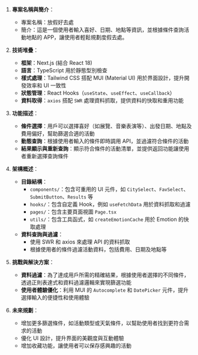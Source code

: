 1. **專案名稱與簡介**：

   - 專案名稱：放假好去處
   - 簡介：這是一個使用者輸入喜好、日期、地點等資訊，並根據條件查詢活動地點的 APP，讓使用者輕鬆規劃度假去處。

2. **技術堆疊**：

   - **框架**：Next.js (結合 React 18)
   - **語言**：TypeScript 用於靜態型別檢查
   - **樣式處理**：Tailwind CSS 搭配 MUI (Material UI) 用於界面設計，提升開發效率和 UI 一致性
   - **狀態管理**：React Hooks（`useState`、`useEffect`、`useCallback`）
   - **資料取得**：`axios` 搭配 `SWR` 處理資料抓取，提供資料的快取和重用功能

3. **功能描述**：

   - **條件選擇**：用戶可以選擇喜好（如展覽、音樂表演等）、出發日期、地點及費用偏好，幫助篩選合適的活動
   - **動態查詢**：根據使用者輸入的條件即時調用 API，並過濾符合條件的活動
   - **結果顯示與重新查詢**：顯示符合條件的活動清單，並提供返回功能讓使用者重新選擇查詢條件

4. **架構概述**：

   - **目錄結構**：
     - `components/`：包含可重用的 UI 元件，如 `CitySelect`、`FavSelect`、`SubmitButton`、`Results` 等
     - `hooks/`：包含自定義 Hook，例如 `useFetchData` 用於資料抓取和過濾
     - `pages/`：包含主要頁面視圖 `Page.tsx`
     - `utils/`：包含工具函式，如 `createEmotionCache` 用於 Emotion 的快取處理
   - **資料查詢與過濾**：
     - 使用 SWR 和 axios 來處理 API 的資料抓取
     - 根據使用者的條件過濾活動資料，包括費用、日期及地點等

5. **挑戰與解決方案**：

   - **資料過濾**：為了達成用戶所需的精確結果，根據使用者選擇的不同條件，透過正則表達式和資料過濾邏輯來實現篩選功能
   - **使用者體驗優化**：利用 MUI 的 `Autocomplete` 和 `DatePicker` 元件，提升選擇輸入的便捷性和使用體驗

6. **未來規劃**：
   - 增加更多篩選條件，如活動類型或天氣條件，以幫助使用者找到更符合需求的活動
   - 優化 UI 設計，提升界面的美觀度與互動體驗
   - 增加收藏功能，讓使用者可以保存感興趣的活動
